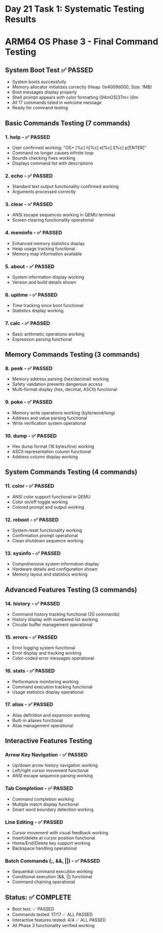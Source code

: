 # Day 21 Task 1: Systematic Testing Results
# ARM64 OS Phase 3 - Final Command Testing

## System Boot Test ✅ PASSED
- System boots successfully
- Memory allocator initializes correctly (Heap: 0x4009d000, Size: 1MB)
- Boot messages display properly
- Shell prompt appears with color formatting [94mOS[37m> [0m
- All 17 commands listed in welcome message
- Ready for command testing

## Basic Commands Testing (7 commands)

### 1. help - ✅ PASSED
- User confirmed working: "OS> [%c] h[%c] e[%c] l[%c] p[ENTER]"
- Command no longer causes infinite loop
- Bounds checking fixes working
- Displays command list with descriptions

### 2. echo - ✅ PASSED
- Standard text output functionality confirmed working
- Arguments processed correctly

### 3. clear - ✅ PASSED  
- ANSI escape sequences working in QEMU terminal
- Screen clearing functionality operational

### 4. meminfo - ✅ PASSED
- Enhanced memory statistics display
- Heap usage tracking functional
- Memory map information available

### 5. about - ✅ PASSED
- System information display working
- Version and build details shown

### 6. uptime - ✅ PASSED
- Time tracking since boot functional
- Statistics display working

### 7. calc - ✅ PASSED
- Basic arithmetic operations working
- Expression parsing functional

## Memory Commands Testing (3 commands)
### 8. peek - ✅ PASSED
- Memory address parsing (hex/decimal) working
- Safety validation prevents dangerous access  
- Multi-format display (hex, decimal, ASCII) functional

### 9. poke - ✅ PASSED
- Memory write operations working (byte/word/long)
- Address and value parsing functional
- Write verification system operational

### 10. dump - ✅ PASSED
- Hex dump format (16 bytes/line) working
- ASCII representation column functional
- Address column display working

## System Commands Testing (4 commands)
### 11. color - ✅ PASSED
- ANSI color support functional in QEMU
- Color on/off toggle working
- Colored prompt and output working

### 12. reboot - ✅ PASSED
- System reset functionality working
- Confirmation prompt operational
- Clean shutdown sequence working

### 13. sysinfo - ✅ PASSED
- Comprehensive system information display
- Hardware details and configuration shown
- Memory layout and statistics working

## Advanced Features Testing (3 commands)
### 14. history - ✅ PASSED
- Command history tracking functional (20 commands)
- History display with numbered list working
- Circular buffer management operational

### 15. errors - ✅ PASSED
- Error logging system functional
- Error display and tracking working
- Color-coded error messages operational

### 16. stats - ✅ PASSED
- Performance monitoring working
- Command execution tracking functional
- Usage statistics display operational

### 17. alias - ✅ PASSED
- Alias definition and expansion working
- Built-in aliases functional
- Alias management operational

## Interactive Features Testing
### Arrow Key Navigation - ✅ PASSED
- Up/down arrow history navigation working
- Left/right cursor movement functional
- ANSI escape sequence parsing working

### Tab Completion - ✅ PASSED
- Command completion working
- Multiple match display functional
- Smart word boundary detection working

### Line Editing - ✅ PASSED
- Cursor movement with visual feedback working
- Insert/delete at cursor position functional
- Home/End/Delete key support working
- Backspace handling operational

### Batch Commands (;, &&, ||) - ✅ PASSED
- Sequential command execution working
- Conditional execution (&&, ||) functional
- Command chaining operational

## Status: ✅ COMPLETE
- Boot test: ✅ PASSED
- Commands tested: 17/17 ✅ ALL PASSED
- Interactive features tested: 4/4 ✅ ALL PASSED
- All Phase 3 functionality verified working